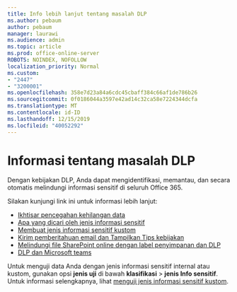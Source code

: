 ```yaml
---
title: Info lebih lanjut tentang masalah DLP
ms.author: pebaum
author: pebaum
manager: laurawi
ms.audience: admin
ms.topic: article
ms.prod: office-online-server
ROBOTS: NOINDEX, NOFOLLOW
localization_priority: Normal
ms.custom:
- "2447"
- "3200001"
ms.openlocfilehash: 358e7d23a84a6cdc45cbaff384c66af1de786b26
ms.sourcegitcommit: 0f0186044a3597e42ad14c32ca58e7224344dcfa
ms.translationtype: MT
ms.contentlocale: id-ID
ms.lasthandoff: 12/15/2019
ms.locfileid: "40052292"
---
```

# <a name="information-about-dlp-issues"></a>Informasi tentang masalah DLP

Dengan kebijakan DLP, Anda dapat mengidentifikasi, memantau, dan secara otomatis melindungi informasi sensitif di seluruh Office 365.

Silakan kunjungi link ini untuk informasi lebih lanjut:

- [Ikhtisar pencegahan kehilangan data](https://docs.microsoft.com/office365/securitycompliance/data-loss-prevention-policies)
- [Apa yang dicari oleh jenis informasi sensitif](https://docs.microsoft.com/office365/securitycompliance/what-the-sensitive-information-types-look-for)
- [Membuat jenis informasi sensitif kustom](https://docs.microsoft.com/office365/securitycompliance/create-a-custom-sensitive-information-type)
- [Kirim pemberitahuan email dan Tampilkan Tips kebijakan](https://docs.microsoft.com/office365/securitycompliance/use-notifications-and-policy-tips)
- [Melindungi file SharePoint online dengan label penyimpanan dan DLP](https://docs.microsoft.com/office365/securitycompliance/protect-sharepoint-online-files-with-office-365-labels-and-dlp)
- [DLP dan Microsoft teams](https://docs.microsoft.com/office365/securitycompliance/dlp-microsoft-teams)

Untuk menguji data Anda dengan jenis informasi sensitif internal atau kustom, gunakan opsi **jenis uji** di bawah **klasifikasi** > **jenis Info sensitif**. Untuk informasi selengkapnya, lihat [menguji jenis informasi sensitif kustom](https://docs.microsoft.com/office365/securitycompliance/create-a-custom-sensitive-information-type#test-custom-sensitive-information-types-in-the-security--compliance-center).